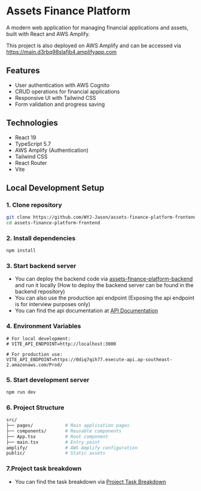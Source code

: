 # Assets Finance Platform

A modern web application for managing financial applications and assets, built with React and AWS Amplify.

This project is also deployed on AWS Amplify and can be accessed via https://main.d3rbq98slafjb4.amplifyapp.com

## Features
- User authentication with AWS Cognito
- CRUD operations for financial applications
- Responsive UI with Tailwind CSS
- Form validation and progress saving

## Technologies
- React 19
- TypeScript 5.7
- AWS Amplify (Authentication)
- Tailwind CSS
- React Router
- Vite

## Local Development Setup

### 1. Clone repository
```bash
git clone https://github.com/WYJ-Jason/assets-finance-platform-frontend.git
cd assets-finance-platform-frontend
```

### 2. Install dependencies
```bash
npm install
```

### 3. Start backend server
- You can deploy the backend code via [assets-finance-platform-backend](https://github.com/WYJ-Jason/assets-finance-platform-backend.git) and run it locally (How to deploy the backend server can be found in the backend repository) 
- You can also use the production api endpoint (Exposing the api endpoint is for interview purposes only)
- You can find the api documentation at [API Documentation](https://documenter.getpostman.com/view/36825287/2sAYXFiHWX)



### 4. Environment Variables
```env
# For local development:
# VITE_API_ENDPOINT=http://localhost:3000

# For production use:
VITE_API_ENDPOINT=https://0diq7qih77.execute-api.ap-southeast-2.amazonaws.com/Prod/
```


### 5. Start development server
```bash
npm run dev
```

### 6. Project Structure
```bash
src/
├── pages/            # Main application pages
├── components/       # Reusable components
├── App.tsx           # Root component
├── main.tsx          # Entry point
amplify/              # AWS Amplify configuration
public/               # Static assets
```
### 7.Project task breakdown
- You can find the task breakdown via [Project Task Breakdown](https://docs.google.com/document/d/1Fhqj3rYH0xFZDrn77a9zdAPv6eyQ8uw8/edit?usp=sharing&ouid=110668639377071033626&rtpof=true&sd=true)